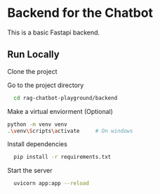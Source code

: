 
# Backend for the Chatbot

This is a basic Fastapi backend. 



## Run Locally

Clone the project

Go to the project directory

```bash
  cd rag-chatbot-playground/backend
```

Make a virtual enviorment (Optional) 
```bash
python -m venv venv
.\venv\Scripts\activate     # On windows
```

Install dependencies

```bash
  pip install -r requirements.txt
```

Start the server

```bash
  uvicorn app:app --reload
```

